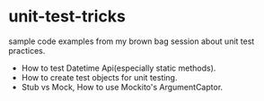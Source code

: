 # unit-test-tricks

sample code examples from my brown bag session about unit test practices.

* How to test Datetime Api(especially static methods).
* How to create test objects for unit testing.
* Stub vs Mock, How to use Mockito's ArgumentCaptor.